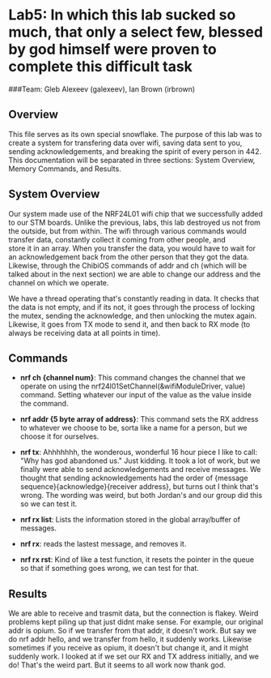 # Lab5: In which this lab sucked so much, that only a select few, blessed by god himself were proven to complete this difficult task
###Team: Gleb Alexeev (galexeev), Ian Brown (irbrown)

## Overview 
This file serves as its own special snowflake. The purpose of this lab was to create a system
for transfering data over wifi, saving data sent to you, sending acknowledgements, and 
breaking the spirit of every person in 442. This documentation will be separated in three sections:
System Overview, Memory Commands, and Results.

## System Overview
Our system made use of the NRF24L01 wifi chip that we successfully added to our STM boards.
Unlike the previous, labs, this lab destroyed us not from the outside, but from within. The wifi 
through various commands would transfer data, constantly collect it coming from other people, and  
store it in an array. When you transfer the data, you would have to wait for an acknowledgement
back from the other person that they got the data. Likewise, through the ChibiOS commands of addr
and ch (which will be talked about in the next section) we are able to change our address and 
the channel on which we operate.

We have a thread operating that's constantly reading in data. It checks that the data is not empty,
and if its not, it goes through the process of locking the mutex, sending the acknowledge, and then
unlocking the mutex again. Likewise, it goes from TX mode to send it, and then back to RX mode (to
always be receiving data at all points in time).

## Commands
* **nrf ch {channel num}**: This command changes the channel that we operate on using the 
nrf24l01SetChannel(&wifiModuleDriver, value) command. Setting whatever our input of the value as
the value inside the command.

* **nrf addr {5 byte array of address}**: This command sets the RX address to whatever we choose to
be, sorta like a name for a person, but we choose it for ourselves.

* **nrf tx**: Ahhhhhhh, the wonderous, wonderful 16 hour piece I like to call: 
"Why has god abandoned us." Just kidding. It took a lot of work, but we finally were able to send
acknowledgements and receive messages. We thought that sending acknowledgements had the order of 
{message sequence}{acknowledge}{receiver address}, but turns out I think that's wrong. The wording
was weird, but both Jordan's and our group did this so we can test it.

* **nrf rx list**: Lists the information stored in the global array/buffer of messages.

* **nrf rx**: reads the lastest message, and removes it.

* **nrf rx rst**: Kind of like a test function, it resets the pointer in the queue so that if 
something goes wrong, we can test for that.

## Results
We are able to receive and trasmit data, but the connection is flakey. Weird problems kept piling
up that just didnt make sense. For example, our original addr is opium. So if we transfer from that
addr, it doesn't work. But say we do nrf addr hello, and we transfer from hello, it suddenly works.
Likewise sometimes if you receive as opium, it doesn't but change it, and it might suddenly work. I
looked at if we set our RX and TX address initially, and we do! That's the weird part. But it seems
to all work now thank god. 